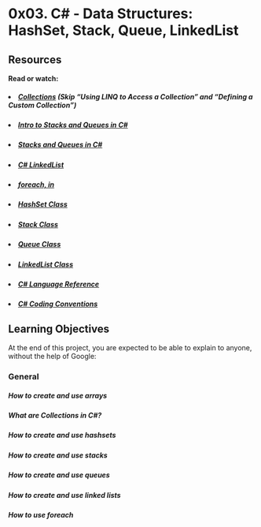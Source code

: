 # 0x03. C# - Data Structures: HashSet, Stack, Queue, LinkedList

## Resources
<b>Read or watch:</b>

##### <li>[Collections](https://intranet.hbtn.io/rltoken/qTyMtyjatRtn8G1OjntB0g) (Skip “Using LINQ to Access a Collection” and “Defining a Custom Collection”)</li>
##### <li>[Intro to Stacks and Queues in C#](https://intranet.hbtn.io/rltoken/-0nOu0XHmyJSsJRytWaBaQ)</li>
##### <li>[Stacks and Queues in C#](https://intranet.hbtn.io/rltoken/wHEnFnsknWQuSvtVdDV6wQ)</li>
##### <li>[C# LinkedList](https://intranet.hbtn.io/rltoken/DgbpoFD4QviHNQ91opzWxQ)</li>
##### <li>[foreach, in](https://intranet.hbtn.io/rltoken/ZPHk_kIIgHuG-CRwEyt0yw)</li>
##### <li>[HashSet Class](https://intranet.hbtn.io/rltoken/ZkJQiga8MQq-G5UYHxiJng)</li>
##### <li>[Stack Class](https://intranet.hbtn.io/rltoken/90F7pJJhaD_V494boC83Rg)</li>
##### <li>[Queue Class](https://intranet.hbtn.io/rltoken/nrUg85pnTNe_Ey3LaO3PRA)</li>
##### <li>[LinkedList Class](https://intranet.hbtn.io/rltoken/z_RKJ6B7gDkxO_O4i3Bl1w)</li>
##### <li>[C# Language Reference](https://intranet.hbtn.io/rltoken/rr6afHcmZ-QgR6oRKOD0ag)</li>
##### <li>[C# Coding Conventions](https://intranet.hbtn.io/rltoken/6VGUdcmD-exK3Qcvo5pP6A)</li>

## Learning Objectives
At the end of this project, you are expected to be able to explain to anyone, without the help of Google:

### General
##### </li>How to create and use arrays</li>
##### </li>What are Collections in C#?</li>
##### </li>How to create and use hashsets</li>
##### </li>How to create and use stacks</li>
##### </li>How to create and use queues</li>
##### </li>How to create and use linked lists</li>
##### </li>How to use foreach</li>